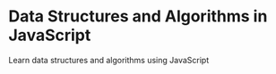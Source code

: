# Data Structures and Algorithms in JavaScript

Learn data structures and algorithms using JavaScript
